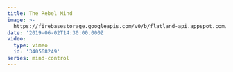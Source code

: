 ```yaml
---
title: The Rebel Mind
image: >-
  https://firebasestorage.googleapis.com/v0/b/flatland-api.appspot.com/o/sermons%2FScreen%20Shot%202019-06-16%20at%208.44.37%20AM.png?alt=media&token=a9950678-e06d-4f21-873d-48e487cc3f46
date: '2019-06-02T14:30:00.000Z'
video:
  type: vimeo
  id: '340568249'
series: mind-control
---
```


